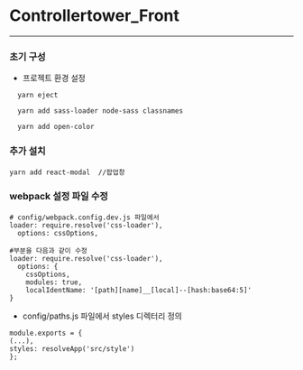 # Controllertower_Front
---

### 초기 구성
* 프로젝트 환경 설정
```
  yarn eject

  yarn add sass-loader node-sass classnames

  yarn add open-color
```

### 추가 설치
```
yarn add react-modal  //팝업창
```

### webpack 설정 파일 수정

```
# config/webpack.config.dev.js 파일에서
loader: require.resolve('css-loader'),
  options: cssOptions,

#부분을 다음과 같이 수정
loader: require.resolve('css-loader'),
  options: {
    cssOptions,
    modules: true,
    localIdentName: '[path][name]__[local]--[hash:base64:5]'
}
```
* config/paths.js 파일에서 styles 디렉터리 정의
```
module.exports = {
(...),
styles: resolveApp('src/style')
};

```

